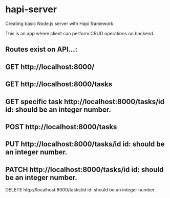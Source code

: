 # hapi-server

Creating basic Node.js server with Hapi framework

This is an app where client can perform CRUD operations on backend.

## Routes exist on API...:

GET
http://localhost:8000/
--
GET
http://localhost:8000/tasks
--
GET specific task
http://localhost:8000/tasks/id id: should be an integer number.
--
POST
http://localhost:8000/tasks
--
PUT
http://localhost:8000/tasks/id id: should be an integer number.
--
PATCH
http://localhost:8000/tasks/id id: should be an integer number.
--
DELETE
http://localhost:8000/tasks/id id: should be an integer number.
